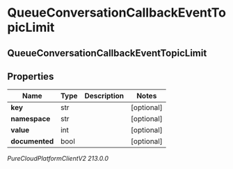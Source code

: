 # QueueConversationCallbackEventTopicLimit

## QueueConversationCallbackEventTopicLimit

## Properties

|Name | Type | Description | Notes|
|------------ | ------------- | ------------- | -------------|
| **key** | str |  | [optional] |
| **namespace** | str |  | [optional] |
| **value** | int |  | [optional] |
| **documented** | bool |  | [optional] |



_PureCloudPlatformClientV2 213.0.0_
